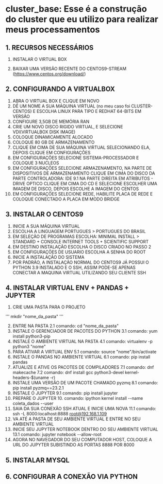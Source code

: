 # cluster_base: Esse é a construção do cluster que eu utilizo para realizar meus processamentos

## 1. RECURSOS NECESSÁRIOS

1. INSTALAR O VIRTUAL BOX

2. BAIXAR UMA VERSÃO RECENTE DO CENTOS9-STREAM (<https://www.centos.org/download/>)

## 2. CONFIGURANDO A VIRTUALBOX
1. ABRA O VIRTUAL BOX E CLIQUE EM NOVO
2. DÊ UM NOME A SUA MÁQUINA VIRTUAL (no meu caso foi CLUSTER-CENTOS) E ESCOLHA LINUX PARA TIPO E REDHAT 64-BITS EM VERSÃO
3. CONFIGURE 3,5GB DE MEMÓRIA RAN
4. CRIE UM NOVO DISCO RIGIDO VIRTUAL, E SELECIONE VDI(VIRTUALBOX DISK IMAGE)
5. COLOQUE DINAMICAMENTE ALOCADO
6. COLOQUE 80 GB DE ARMAZENAMENTO
7. CLIQUE EM CIMA DE SUA MÁQUINA VIRTUAL SELECIONANDO ELA, DEPOIS CLIQUE EM CONFIGURAÇÕES
8. EM CONFIGURAÇÕES SELECIONE SISTEMA-PROCESSADOR E COLOQUE 3 NUCLEOS
9. EM CONFIGURAÇÕES SELECIONE ARMAZENAMENTO, NA PARTE DE DISPOSITIVOS DE ARMAZENAMENTO CLIQUE EM CIMA DO DISCO DA PARTE CONTROLADORA: IDE
	9.1 NA PARTE DIREITA EM ATRIBUTOS - DRIVE OPTICO CLIQUE EM CIMA DO CD E SELECIONE ESCOLHER UMA IMAGEM DE DISCO, DEPOIS ESCOLHE A IMAGEM DO CENTOS
10. EM CONFIGURAÇÕES SELECIONE REDE, HABILITE PLACA DE REDE E COLOQUE CONECTADO A PLACA EM MODO BRIDGE 

## 3. INSTALAR O CENTOS9
1. INICIE A SUA MÁQUINA VIRTUAL
2. ESCOLHA A LINGUAGEM PORTUGUES > PORTUGUES DO BRASIL
3. EM SELEÇÃO DE PROGRAMAS ESCOLHA: MINIMAL INSTALL > STANDARD + CONSOLE INTERNET TOOLS + SCIENTIFIC SUPPORT
3. EM DESTINO INSTALAÇÃO ESCOLHA O DISCO CRIADO NO PASSO 2
4. EM CONFIGURAÇÕES DE USUARIO ESCOLHA A SENHA DO ROOT
5. INICIE A INSTALAÇÃO DO SISTEMA
6. POR PADRÃO, A INSTALAÇÃO NORMAL DO CENTOS9 JÁ POSSUI O PYTHON 3.9 INSTALADO E O SSH, ASSIM PODE-SE APENAS CONECTAR A MAQUINA VIRTUAL UTILIZANDO
SEU CLIENTE SSH 

## 4. INSTALAR VIRTUAL ENV + PANDAS + JUPYTER
1. CRIE UMA PASTA PARA O PROJETO

'''
mkdir "nome_da_pasta" 
'''

2. ENTRE NA PASTA
	2.1 comando: cd "nome_da_pasta"
3. INSTALE O GERENCIADOR DE PACOTES DO PYTHON
	3.1 comando: yum install python3-pip
4. INSTALE O AMBIENTE VIRTUAL NA PASTA
	4.1 comando: virtualenv -p python3 "nome"
5. PARA ATIVAR A VIRTUAL ENV
	5.1 comando: source "nome"/bin/activate
6. INSTALE O PANDAS NO AMBIENTE VIRTUAL
	6.1 comando: pip install pandas
7. ATUALIZE E ATIVE OS PACOTES DE COMPILADORES
	7.1 comando: dnf makecache
	7.2 comando: dnf install gcc python3-devel kernel-headers-$(uname -r)
8. INSTALE UMA VERSÃO DE UM PACOTE CHAMADO pyzmq
	8.1 comando: pip install pyzmq==23.2.1
9. INSTALE O JUPYTER
	9.1 comando: pip install jupyter
10. PREPARE O JUPYTER 
	10. comando: ipython kernel install --name coleta_dados --user
11. SAIA DA SUA CONEXÃO SSH ATUAL E INICIE UMA NOVA
	11.1 comando: ssh -L 8000:localhost:8888 root@192.168.1.109
12. VA ATÉ A PASTA DE SEU AMBIENTE VIRTUAL E ENTRE NO SEU AMBIENTE VIRTUAL
13. INICIE SEU JUPYTER NOTEBOOK DENTRO DO SEU AMBIENTE VIRTUAL
	13.1 comando: jupyter notebook --allow-root
14. AGORA NO NAVEGADOR DO SEU COMPUTADOR HOST, COLOQUE A URL DO JUPYTER SUBISTINDO AS PORTAS 8888 POR 8000

## 5. INSTALAR MYSQL

## 6. CONFIGURAR A CONEXÃO VIA PYTHON 
